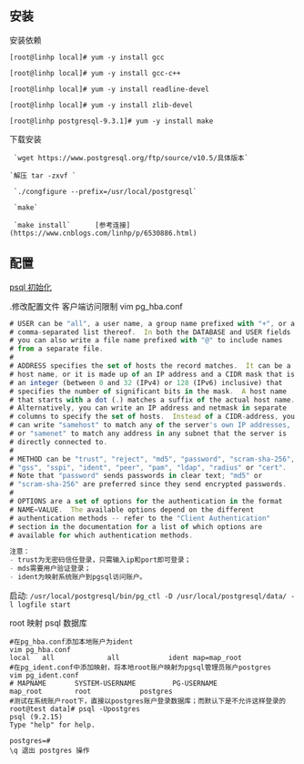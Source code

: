 ## 安装

安装依赖

```shell
[root@linhp local]# yum -y install gcc

[root@linhp local]# yum -y install gcc-c++

[root@linhp local]# yum -y install readline-devel

[root@linhp local]# yum -y install zlib-devel

[root@linhp postgresql-9.3.1]# yum -y install make
```

下载安装

	 `wget https://www.postgresql.org/ftp/source/v10.5/具体版本`

	`解压 tar -zxvf `

	 `./congfigure --prefix=/usr/local/postgresql`

	 `make`

	 `make install`		 [参考连接](https://www.cnblogs.com/linhp/p/6530886.html)

## 配置

[psql 初始化](https://blog.csdn.net/yanggd1987/article/details/51150190)



.修改配置文件  客户端访问限制    vim pg_hba.conf 

```javascript
# USER can be "all", a user name, a group name prefixed with "+", or a
# comma-separated list thereof.  In both the DATABASE and USER fields
# you can also write a file name prefixed with "@" to include names
# from a separate file.
#
# ADDRESS specifies the set of hosts the record matches.  It can be a
# host name, or it is made up of an IP address and a CIDR mask that is
# an integer (between 0 and 32 (IPv4) or 128 (IPv6) inclusive) that
# specifies the number of significant bits in the mask.  A host name
# that starts with a dot (.) matches a suffix of the actual host name.
# Alternatively, you can write an IP address and netmask in separate
# columns to specify the set of hosts.  Instead of a CIDR-address, you
# can write "samehost" to match any of the server's own IP addresses,
# or "samenet" to match any address in any subnet that the server is
# directly connected to.
#
# METHOD can be "trust", "reject", "md5", "password", "scram-sha-256",
# "gss", "sspi", "ident", "peer", "pam", "ldap", "radius" or "cert".
# Note that "password" sends passwords in clear text; "md5" or
# "scram-sha-256" are preferred since they send encrypted passwords.
#
# OPTIONS are a set of options for the authentication in the format
# NAME=VALUE.  The available options depend on the different
# authentication methods -- refer to the "Client Authentication"
# section in the documentation for a list of which options are
# available for which authentication methods.

注意：
- trust为无密码信任登录，只需输入ip和port即可登录；
- mds需要用户验证登录；
- ident为映射系统账户到pgsql访问账户。 

```

 

启动: `/usr/local/postgresql/bin/pg_ctl -D /usr/local/postgresql/data/ -l logfile start`



root 映射 psql  数据库

```
#在pg_hba.conf添加本地账户为ident
vim pg_hba.conf
local   all             all            ident map=map_root
#在pg_ident.conf中添加映射，将本地root账户映射为pgsql管理员账户postgres
vim pg_ident.conf
# MAPNAME       SYSTEM-USERNAME         PG-USERNAME
map_root        root            postgres
#测试在系统账户root下，直接以postgres账户登录数据库；而默认下是不允许这样登录的
root@test data]# psql -Upostgres
psql (9.2.15)
Type "help" for help.

postgres=# 
\q 退出 postgres 操作
```











































